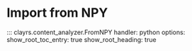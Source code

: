 # Import from NPY

::: clayrs.content_analyzer.FromNPY
    handler: python
    options:
        show_root_toc_entry: true
        show_root_heading: true
